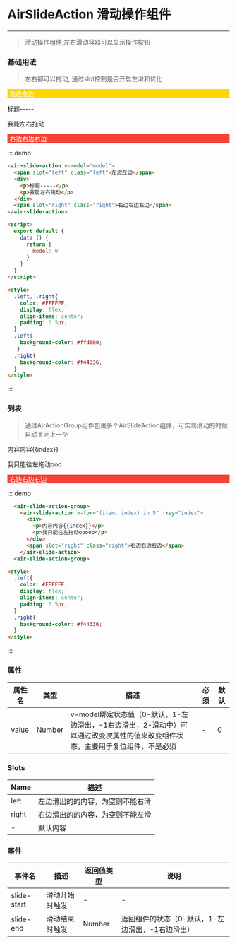 # AirSlideAction 滑动操作组件
----

> 滑动操作组件,左右滑动容器可以显示操作按钮

### 基础用法
> 左右都可以拖动, 通过slot控制是否开启左滑和优化
<div class="demo-block">
  <air-slide-action v-model="model">
    <span slot="left" class="left">左边左边</span>
    <div>
      <p>标题-----</p>
      <p>我能左右拖动</p>
    </div>
    <span slot="right" class="right">右边右边右边</span>
  </air-slide-action>
</div>

::: demo
```html
<air-slide-action v-model="model">
  <span slot="left" class="left">左边左边</span>
  <div>
    <p>标题-----</p>
    <p>我能左右拖动</p>
  </div>
  <span slot="right" class="right">右边右边右边</span>
</air-slide-action>

<script>
  export default {
    data () {
      return {
        model: 0
      }
    }
  }
</script>

<style>
  .left, .right{
    color: #FFFFFF;
    display: flex;
    align-items: center;
    padding: 0 5px;
  }
  .left{
    background-color: #ffd600;
   }
  .right{
    background-color: #f44336;
  }
</style>
```
:::

### 列表
> 通过AirActionGroup组件包裹多个AirSlideAction组件，可实现滑动的时候自动关闭上一个
<div class="demo-block">
  <air-slide-action-group>
    <air-slide-action v-for="(item, index) in 5" :key="index">
      <div>
        <p>内容内容{{index}}</p>
        <p>我只能往左拖动ooo</p>
      </div>
      <span slot="right" class="right">右边右边右边</span>
    </air-slide-action>
  <air-slide-action-group>
</div>

::: demo
```html
  <air-slide-action-group>
    <air-slide-action v-for="(item, index) in 5" :key="index">
      <div>
        <p>内容内容{{index}}</p>
        <p>我只能往左拖动ooooo</p>
      </div>
      <span slot="right" class="right">右边右边右边</span>
    </air-slide-action>
  <air-slide-action-group>

<style>
  .left{
    color: #FFFFFF;
    display: flex;
    align-items: center;
    padding: 0 5px;
  }
  .right{
    background-color: #f44336;
  }
</style>
```
:::

<script>
  export default {
    data () {
      return {
        model: 0
      }
    }
  }
</script>
<style>
  .left, .right{
    color: #FFFFFF;
    display: flex;
    align-items: center;
    padding: 0 5px;
  }
  .left{
    background-color: #ffd600;
   }
  .right{
    background-color: #f44336;
  }
</style>

### 属性
|属性名|类型|描述|必须|默认|
|----|----|-------------|----|--------|
|value|Number|v-model绑定状态值（0-默认，1-左边滑出，-1右边滑出，2-滑动中）可以通过改变次属性的值来改变组件状态，主要用于复位组件，不是必须|-|0|


### Slots
|Name|描述|
|----|----|
|left|左边滑出的的内容，为空则不能右滑|
|right|右边滑出的的内容，为空则不能左滑|
|-|默认内容|


### 事件
|事件名|描述|返回值类型|说明|
|----|----|-------------|---|
|slide-start|滑动开始时触发|-|-|
|slide-end|滑动结束时触发|Number|返回组件的状态（0-默认，1-左边滑出，-1右边滑出）|




